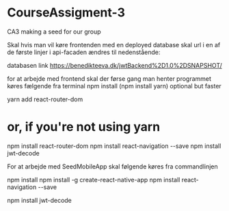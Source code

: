 # CourseAssigment-3
CA3 making a seed for our group


Skal hvis man vil køre frontenden med en deployed database skal url i en af de første linjer i api-facaden ændres til nedenstående:

databasen link https://benedikteeva.dk/jwtBackend%2D1.0%2DSNAPSHOT/



for at arbejde med frontend skal der førse gang man henter programmet køres fælgende fra terminal
npm install
(npm install yarn) optional but faster

yarn add react-router-dom
# or, if you're not using yarn
npm install react-router-dom
 npm install react-navigation --save
 npm install jwt-decode
 
 
For at arbejde med SeedMobileApp skal følgende køres fra commandlinjen


npm install
  npm install -g create-react-native-app
  npm install react-navigation --save

  npm install jwt-decode
  
